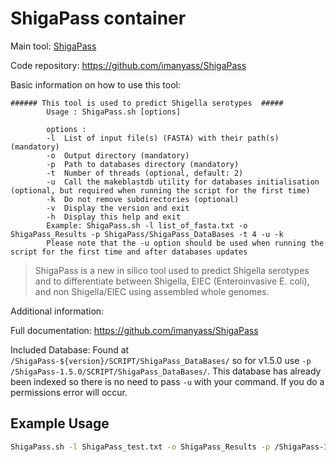 # ShigaPass container

Main tool: [ShigaPass](https://github.com/imanyass/ShigaPass)
  
Code repository: https://github.com/imanyass/ShigaPass

Basic information on how to use this tool:

````
###### This tool is used to predict Shigella serotypes  #####
        Usage : ShigaPass.sh [options]
   
        options :
        -l	List of input file(s) (FASTA) with their path(s) (mandatory)
        -o	Output directory (mandatory)
        -p	Path to databases directory (mandatory)
        -t	Number of threads (optional, default: 2)
        -u	Call the makeblastdb utility for databases initialisation (optional, but required when running the script for the first time)
        -k	Do not remove subdirectories (optional)
       	-v	Display the version and exit
        -h	Display this help and exit
        Example: ShigaPass.sh -l list_of_fasta.txt -o ShigaPass_Results -p ShigaPass/ShigaPass_DataBases -t 4 -u -k
        Please note that the -u option should be used when running the script for the first time and after databases updates
````

> ShigaPass is a new in silico tool used to predict Shigella serotypes and to differentiate between Shigella, EIEC (Enteroinvasive E. coli), and non Shigella/EIEC using assembled whole genomes.

Additional information:

Full documentation: https://github.com/imanyass/ShigaPass

Included Database: Found at `/ShigaPass-${version}/SCRIPT/ShigaPass_DataBases/` so for v1.5.0 use `-p /ShigaPass-1.5.0/SCRIPT/ShigaPass_DataBases/`. This database has already been indexed so there is no need to pass `-u` with your command. If you do a permissions error will occur. 

## Example Usage

```bash
ShigaPass.sh -l ShigaPass_test.txt -o ShigaPass_Results -p /ShigaPass-1.5.0/SCRIPT/ShigaPass_DataBases/
```